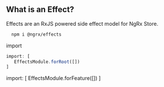 
## What is an Effect?
Effects are an RxJS powered side effect model for NgRx Store.

```bash
  npm i @ngrx/effects
```
import
```ts
import: [
   EffectsModule.forRoot([])
]
```
import: [
   EffectsModule.forFeature([])
]
